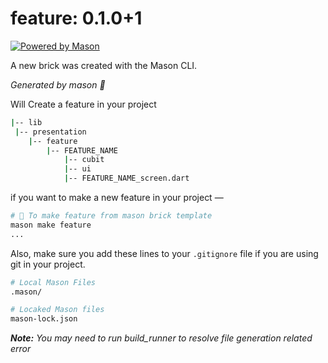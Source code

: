 # feature: 0.1.0+1

[![Powered by Mason](https://img.shields.io/endpoint?url=https%3A%2F%2Ftinyurl.com%2Fmason-badge)](https://github.com/felangel/mason)

A new brick was created with the Mason CLI.

_Generated by mason 🧱_

Will Create a feature in your project

```sh
|-- lib
 |-- presentation
    |-- feature
        |-- FEATURE_NAME
            |-- cubit
            |-- ui
            |-- FEATURE_NAME_screen.dart
```

if you want to make a new feature in your project —

```sh
# 🚀 To make feature from mason brick template
mason make feature
...
```

Also, make sure you add these lines to your `.gitignore` file if you are using git in your project.

```sh
# Local Mason Files
.mason/

# Locaked Mason files
mason-lock.json
```

_**Note:** You may need to run build_runner to resolve file generation related error_
